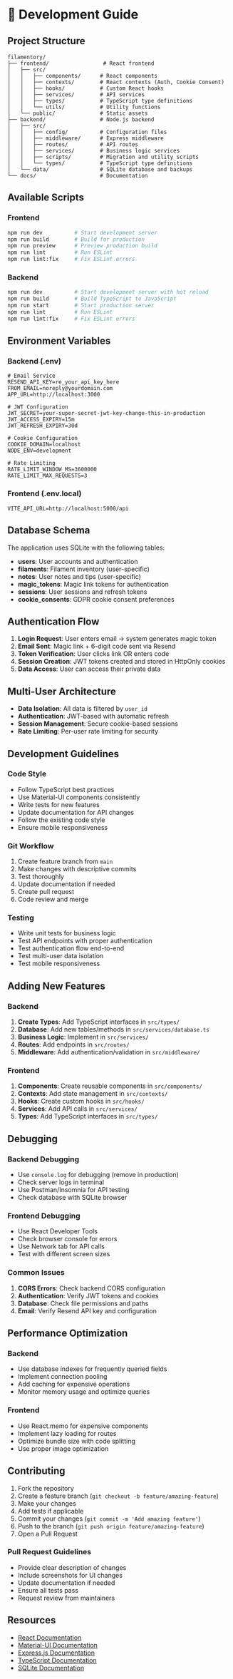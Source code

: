 # 🔧 Development Guide

## Project Structure

```
filamentory/
├── frontend/                 # React frontend
│   ├── src/
│   │   ├── components/      # React components
│   │   ├── contexts/        # React contexts (Auth, Cookie Consent)
│   │   ├── hooks/           # Custom React hooks
│   │   ├── services/        # API services
│   │   ├── types/           # TypeScript type definitions
│   │   └── utils/           # Utility functions
│   └── public/              # Static assets
├── backend/                 # Node.js backend
│   ├── src/
│   │   ├── config/          # Configuration files
│   │   ├── middleware/      # Express middleware
│   │   ├── routes/          # API routes
│   │   ├── services/        # Business logic services
│   │   ├── scripts/         # Migration and utility scripts
│   │   └── types/           # TypeScript type definitions
│   └── data/                # SQLite database and backups
└── docs/                    # Documentation
```

## Available Scripts

### Frontend
```bash
npm run dev          # Start development server
npm run build        # Build for production
npm run preview      # Preview production build
npm run lint         # Run ESLint
npm run lint:fix     # Fix ESLint errors
```

### Backend
```bash
npm run dev          # Start development server with hot reload
npm run build        # Build TypeScript to JavaScript
npm run start        # Start production server
npm run lint         # Run ESLint
npm run lint:fix     # Fix ESLint errors
```

## Environment Variables

### Backend (.env)
```env
# Email Service
RESEND_API_KEY=re_your_api_key_here
FROM_EMAIL=noreply@yourdomain.com
APP_URL=http://localhost:3000

# JWT Configuration
JWT_SECRET=your-super-secret-jwt-key-change-this-in-production
JWT_ACCESS_EXPIRY=15m
JWT_REFRESH_EXPIRY=30d

# Cookie Configuration
COOKIE_DOMAIN=localhost
NODE_ENV=development

# Rate Limiting
RATE_LIMIT_WINDOW_MS=3600000
RATE_LIMIT_MAX_REQUESTS=3
```

### Frontend (.env.local)
```env
VITE_API_URL=http://localhost:5000/api
```

## Database Schema

The application uses SQLite with the following tables:

- **users**: User accounts and authentication
- **filaments**: Filament inventory (user-specific)
- **notes**: User notes and tips (user-specific)
- **magic_tokens**: Magic link tokens for authentication
- **sessions**: User sessions and refresh tokens
- **cookie_consents**: GDPR cookie consent preferences

## Authentication Flow

1. **Login Request**: User enters email → system generates magic token
2. **Email Sent**: Magic link + 6-digit code sent via Resend
3. **Token Verification**: User clicks link OR enters code
4. **Session Creation**: JWT tokens created and stored in HttpOnly cookies
5. **Data Access**: User can access their private data

## Multi-User Architecture

- **Data Isolation**: All data is filtered by `user_id`
- **Authentication**: JWT-based with automatic refresh
- **Session Management**: Secure cookie-based sessions
- **Rate Limiting**: Per-user rate limiting for security

## Development Guidelines

### Code Style
- Follow TypeScript best practices
- Use Material-UI components consistently
- Write tests for new features
- Update documentation for API changes
- Follow the existing code style
- Ensure mobile responsiveness

### Git Workflow
1. Create feature branch from `main`
2. Make changes with descriptive commits
3. Test thoroughly
4. Update documentation if needed
5. Create pull request
6. Code review and merge

### Testing
- Write unit tests for business logic
- Test API endpoints with proper authentication
- Test authentication flow end-to-end
- Test multi-user data isolation
- Test mobile responsiveness

## Adding New Features

### Backend
1. **Create Types**: Add TypeScript interfaces in `src/types/`
2. **Database**: Add new tables/methods in `src/services/database.ts`
3. **Business Logic**: Implement in `src/services/`
4. **Routes**: Add endpoints in `src/routes/`
5. **Middleware**: Add authentication/validation in `src/middleware/`

### Frontend
1. **Components**: Create reusable components in `src/components/`
2. **Contexts**: Add state management in `src/contexts/`
3. **Hooks**: Create custom hooks in `src/hooks/`
4. **Services**: Add API calls in `src/services/`
5. **Types**: Add TypeScript interfaces in `src/types/`

## Debugging

### Backend Debugging
- Use `console.log` for debugging (remove in production)
- Check server logs in terminal
- Use Postman/Insomnia for API testing
- Check database with SQLite browser

### Frontend Debugging
- Use React Developer Tools
- Check browser console for errors
- Use Network tab for API calls
- Test with different screen sizes

### Common Issues
1. **CORS Errors**: Check backend CORS configuration
2. **Authentication**: Verify JWT tokens and cookies
3. **Database**: Check file permissions and paths
4. **Email**: Verify Resend API key and configuration

## Performance Optimization

### Backend
- Use database indexes for frequently queried fields
- Implement connection pooling
- Add caching for expensive operations
- Monitor memory usage and optimize queries

### Frontend
- Use React.memo for expensive components
- Implement lazy loading for routes
- Optimize bundle size with code splitting
- Use proper image optimization

## Contributing

1. Fork the repository
2. Create a feature branch (`git checkout -b feature/amazing-feature`)
3. Make your changes
4. Add tests if applicable
5. Commit your changes (`git commit -m 'Add amazing feature'`)
6. Push to the branch (`git push origin feature/amazing-feature`)
7. Open a Pull Request

### Pull Request Guidelines
- Provide clear description of changes
- Include screenshots for UI changes
- Update documentation if needed
- Ensure all tests pass
- Request review from maintainers

## Resources

- [React Documentation](https://reactjs.org/docs)
- [Material-UI Documentation](https://mui.com/)
- [Express.js Documentation](https://expressjs.com/)
- [TypeScript Documentation](https://www.typescriptlang.org/docs)
- [SQLite Documentation](https://www.sqlite.org/docs.html)
